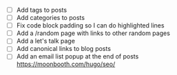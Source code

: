 - [ ] Add tags to posts
- [ ] Add categories to posts
- [ ] Fix code block padding so I can do highlighted lines
- [ ] Add a /random page with links to other random pages
- [ ] Add a let's talk page
- [ ] Add canonical links to blog posts
- [ ] Add an email list popup at the end of posts
https://moonbooth.com/hugo/seo/
